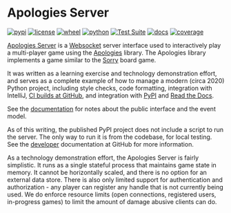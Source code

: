 # Apologies Server

[![pypi](https://img.shields.io/pypi/v/apologiesserver.svg)](https://pypi.org/project/apologiesserver/)
[![license](https://img.shields.io/pypi/l/apologiesserver.svg)](https://github.com/pronovic/apologies-server/blob/master/LICENSE)
[![wheel](https://img.shields.io/pypi/wheel/apologiesserver.svg)](https://pypi.org/project/apologiesserver/)
[![python](https://img.shields.io/pypi/pyversions/apologiesserver.svg)](https://pypi.org/project/apologiesserver/)
[![Test Suite](https://github.com/pronovic/apologies-server/workflows/Test%20Suite/badge.svg)](https://github.com/pronovic/apologies-server/actions?query=workflow%3A%22Test+Suite%22)
[![docs](https://readthedocs.org/projects/apologies-server/badge/?version=stable&style=flat)](https://apologies-server.readthedocs.io/en/stable/)
[![coverage](https://coveralls.io/repos/github/pronovic/apologies-server/badge.svg?branch=master)](https://coveralls.io/github/pronovic/apologies-server?branch=master)

[Apologies Server](https://github.com/pronovic/apologies-server) is a [Websocket](https://en.wikipedia.org/wiki/WebSocket) server interface used to interactively play a multi-player game using the [Apologies](https://github.com/pronovic/apologies) library.  The Apologies library implements a game similar to the [Sorry](https://en.wikipedia.org/wiki/Sorry!_(game)) board game.  

It was written as a learning exercise and technology demonstration effort, and serves as a complete example of how to manage a modern (circa 2020) Python project, including style checks, code formatting, integration with IntelliJ, [CI builds at GitHub](https://github.com/pronovic/apologies-server/actions), and integration with [PyPI](https://pypi.org/project/apologiesserver/) and [Read the Docs](https://apologies-server.readthedocs.io/en/stable/).  

See the [documentation](https://apologies-server.readthedocs.io/en/stable/design.html) for notes about the public interface and the event model.

As of this writing, the published PyPI project does not include a script to run
the server. The only way to run it is from the codebase, for local testing. See
the [developer](https://github.com/pronovic/apologies-server/blob/master/DEVELOPER.md#running-the-server) documentation
at GitHub for more information.

As a technology demonstration effort, the Apologies Server is fairly
simplistic.  It runs as a single stateful process that maintains game state in
memory.  It cannot be horizontally scaled, and there is no option for an
external data store.  There is also only limited support for authentication and
authorization - any player can register any handle that is not currently being
used.  We do enforce resource limits (open connections, registered users,
in-progress games) to limit the amount of damage abusive clients can do.
